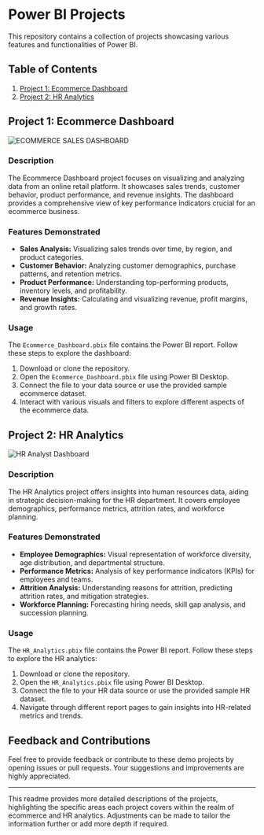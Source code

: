 # Power BI Projects

This repository contains a collection of projects showcasing various features and functionalities of Power BI.

## Table of Contents

1. [Project 1: Ecommerce Dashboard](#project-1-ecommerce-dashboard)
2. [Project 2: HR Analytics](#project-2-hr-analytics)

## Project 1: Ecommerce Dashboard
![ECOMMERCE  SALES DASHBOARD](https://github.com/JusteraGroup/Data-Analytics/assets/85019577/34b4f8fd-6ffe-43ab-89e4-087e60fc8971)

### Description
The Ecommerce Dashboard project focuses on visualizing and analyzing data from an online retail platform. It showcases sales trends, customer behavior, product performance, and revenue insights. The dashboard provides a comprehensive view of key performance indicators crucial for an ecommerce business.

### Features Demonstrated
- **Sales Analysis:** Visualizing sales trends over time, by region, and product categories.
- **Customer Behavior:** Analyzing customer demographics, purchase patterns, and retention metrics.
- **Product Performance:** Understanding top-performing products, inventory levels, and profitability.
- **Revenue Insights:** Calculating and visualizing revenue, profit margins, and growth rates.

### Usage
The `Ecommerce_Dashboard.pbix` file contains the Power BI report. Follow these steps to explore the dashboard:
1. Download or clone the repository.
2. Open the `Ecommerce_Dashboard.pbix` file using Power BI Desktop.
3. Connect the file to your data source or use the provided sample ecommerce dataset.
4. Interact with various visuals and filters to explore different aspects of the ecommerce data.

## Project 2: HR Analytics
![HR Analyst Dashboard](https://github.com/JusteraGroup/Data-Analytics/assets/85019577/500805b5-010e-477a-8557-f88ca2dfb691)

### Description
The HR Analytics project offers insights into human resources data, aiding in strategic decision-making for the HR department. It covers employee demographics, performance metrics, attrition rates, and workforce planning.

### Features Demonstrated
- **Employee Demographics:** Visual representation of workforce diversity, age distribution, and departmental structure.
- **Performance Metrics:** Analysis of key performance indicators (KPIs) for employees and teams.
- **Attrition Analysis:** Understanding reasons for attrition, predicting attrition rates, and mitigation strategies.
- **Workforce Planning:** Forecasting hiring needs, skill gap analysis, and succession planning.

### Usage
The `HR_Analytics.pbix` file contains the Power BI report. Follow these steps to explore the HR analytics:
1. Download or clone the repository.
2. Open the `HR_Analytics.pbix` file using Power BI Desktop.
3. Connect the file to your HR data source or use the provided sample HR dataset.
4. Navigate through different report pages to gain insights into HR-related metrics and trends.

## Feedback and Contributions
Feel free to provide feedback or contribute to these demo projects by opening issues or pull requests. Your suggestions and improvements are highly appreciated.

---

This readme provides more detailed descriptions of the projects, highlighting the specific areas each project covers within the realm of ecommerce and HR analytics. Adjustments can be made to tailor the information further or add more depth if required.
